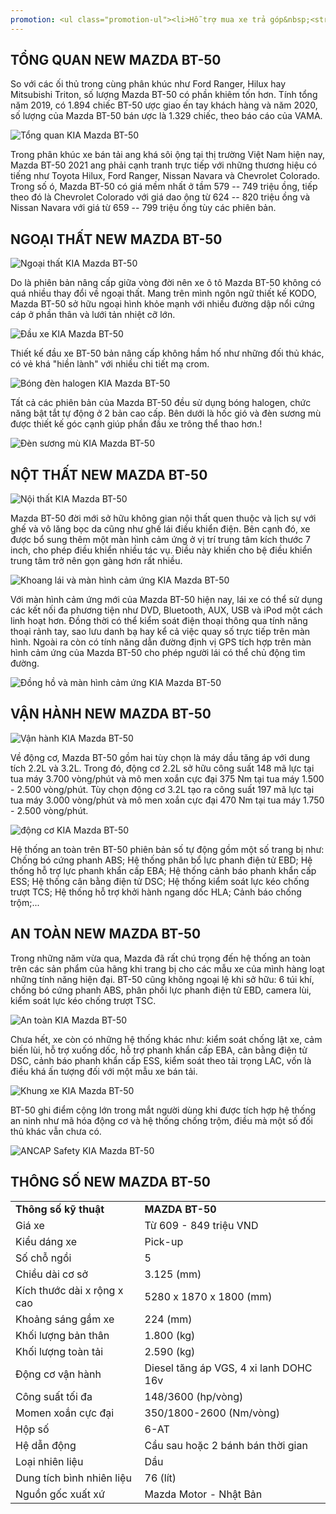 ```yaml
---
promotion: <ul class="promotion-ul"><li>Hỗ trợ mua xe trả góp&nbsp;<strong>đến 80%</strong></li><li><strong>Ưu đãi lên đến 50 triệu đồng</strong></li><li><span class="text-primary"><strong>Trả trước chỉ từ 116 triệu</strong></span> – nhận xe ngay!</li><li>Tặng kèm phụ kiện chính hãng<br>* Thảm lót sàn * Bạt trùm xe * Bệ bước chân * Tấm lót thùng sau</li><li>Nhập khẩu Nguyên chiếc từ <strong>Thái Lan</strong></li><li>(*) Áp dụng phiên bản và Đại lý theo quy định</li></ul>
---
```


## TỔNG QUAN NEW MAZDA BT-50

So với các ối thủ trong cùng phân khúc như Ford Ranger, Hilux hay Mitsubishi Triton, số lượng Mazda BT-50 có phần khiêm tốn hơn. Tính tổng năm 2019, có 1.894 chiếc BT-50 ược giao ến tay khách hàng và năm 2020, số lượng của Mazda BT-50 bán ược là 1.329 chiếc, theo báo cáo của VAMA.

<div class="post-img-wrapper">
<Image src="https://res.cloudinary.com/dfhheac8o/image/upload/v1693474995/mazda-bt-50-tong-quan_zwt1oj.jpg" alt="Tổng quan KIA Mazda BT-50" fill={true} />
</div>

Trong phân khúc xe bán tải ang khá sôi ộng tại thị trường Việt Nam hiện nay, Mazda BT-50 2021 ang phải cạnh tranh trực tiếp với những thương hiệu có tiếng như Toyota Hilux, Ford Ranger, Nissan Navara và Chevrolet Colorado. Trong số ó, Mazda BT-50 có giá mềm nhất ở tầm 579 -- 749 triệu ồng, tiếp theo đó là Chevrolet Colorado với giá dao ộng từ 624 -- 820 triệu ồng và Nissan Navara với giá từ 659 -- 799 triệu ồng tùy các phiên bản.

## NGOẠI THẤT NEW MAZDA BT-50

<div class="post-img-wrapper">
<Image src="https://res.cloudinary.com/dfhheac8o/image/upload/v1693474995/mazda-bt-50-ngoai-hanh_evaxur.jpg" alt="Ngoại thất KIA Mazda BT-50" fill={true} />
</div>

Do là phiên bản nâng cấp giữa vòng đời nên xe ô tô Mazda BT-50 không có quá nhiều thay đổi về ngoại thất. Mang trên mình ngôn ngữ thiết kế KODO, Mazda BT-50 sở hữu ngoại hình khỏe mạnh với nhiều đường dập nổi cứng cáp ở phần thân và lưới tản nhiệt cỡ lớn.

<div class="post-img-wrapper">
<Image src="https://res.cloudinary.com/dfhheac8o/image/upload/v1693474993/mazda-bt-50-luoi-tan-nhiet_hvznun.jpg" alt="Đầu xe KIA Mazda BT-50" fill={true} />
</div>

Thiết kế đầu xe BT-50 bản nâng cấp không hầm hố như những đối thủ khác, có vẻ khá "hiền lành" với nhiều chi tiết mạ crom.

<div class="post-img-wrapper">
<Image src="https://res.cloudinary.com/dfhheac8o/image/upload/v1693474994/mazda-bt-50-den-halogen_o6t66u.jpg" alt="Bóng đèn halogen KIA Mazda BT-50" fill={true} />
</div>

Tất cả các phiên bản của Mazda BT-50 đều sử dụng bóng halogen, chức năng bật tắt tự động ở 2 bản cao cấp. Bên dưới là hốc gió và đèn sương mù được thiết kế góc cạnh giúp phần đầu xe trông thể thao hơn.!

<div class="post-img-wrapper">
<Image src="https://res.cloudinary.com/dfhheac8o/image/upload/v1693474993/mazda-bt-50-den-suong-mu_wcaaoq.jpg" alt="Đèn sương mù KIA Mazda BT-50" fill={true} />
</div>

## NỘT THẤT NEW MAZDA BT-50

<div class="post-img-wrapper">
<Image src="https://res.cloudinary.com/dfhheac8o/image/upload/v1693474994/mazda-bt-50-noi-that_gikd4p.jpg" alt="Nội thất KIA Mazda BT-50" fill={true} />
</div>

Mazda BT-50 đời mới sở hữu không gian nội thất quen thuộc và lịch sự với ghế và vô lăng bọc da cũng như ghế lái điều khiển điện. Bên cạnh đó, xe được bổ sung thêm một màn hình cảm ứng ở vị trí trung tâm kích thước 7 inch, cho phép điều khiển nhiều tác vụ. Điều này khiến cho bệ điều khiển trung tâm trở nên gọn gàng hơn rất nhiều.

<div class="post-img-wrapper">
<Image src="https://res.cloudinary.com/dfhheac8o/image/upload/v1693474994/mazda-bt-50-khoang-lai_pqsbps.jpg" alt="Khoang lái và màn hình cảm ứng KIA Mazda BT-50" fill={true} />
</div>

Với màn hình cảm ứng mới của Mazda BT-50 hiện nay, lái xe có thể sử dụng các kết nối đa phương tiện như DVD, Bluetooth, AUX, USB và iPod một cách linh hoạt hơn. Đồng thời có thể kiểm soát điện thoại thông qua tính năng thoại rảnh tay, sao lưu danh bạ hay kể cả việc quay số trực tiếp trên màn hình. Ngoài ra còn có tính năng dẫn đường định vị GPS tích hợp trên màn hình cảm ứng của Mazda BT-50 cho phép người lái có thể chủ động tìm đường.

<div class="post-img-wrapper">
<Image src="https://res.cloudinary.com/dfhheac8o/image/upload/v1693474993/mazda-bt-50-dong-ho_kn0bnf.jpg" alt="Đồng hồ và màn hình cảm ứng KIA Mazda BT-50" fill={true} />
</div>

## VẬN HÀNH NEW MAZDA BT-50

<div class="post-img-wrapper">
<Image src="https://res.cloudinary.com/dfhheac8o/image/upload/v1693474993/mazda-bt-50-van-hanh_ywi6vg.jpg" alt="Vận hành KIA Mazda BT-50" fill={true} />
</div>

Về động cơ, Mazda BT-50 gồm hai tùy chọn là máy dầu tăng áp với dung tích 2.2L và 3.2L. Trong đó, động cơ 2.2L sở hữu công suất 148 mã lực tại tua máy 3.700 vòng/phút và mô men xoắn cực đại 375 Nm tại tua máy 1.500 - 2.500 vòng/phút. Tùy chọn động cơ 3.2L tạo ra công suất 197 mã lực tại tua máy 3.000 vòng/phút và mô men xoắn cực đại 470 Nm tại tua máy 1.750 - 2.500 vòng/phút.

<div class="post-img-wrapper">
<Image src="https://res.cloudinary.com/dfhheac8o/image/upload/v1693474993/mazda-bt-50-dong-co_guqtww.jpg" alt="động cơ KIA Mazda BT-50" fill={true} />
</div>

Hệ thống an toàn trên BT-50 phiên bản số tự động gồm một số trang bị như: Chống bó cứng phanh ABS; Hệ thống phân bổ lực phanh điện tử EBD; Hệ thống hỗ trợ lực phanh khẩn cấp EBA; Hệ thống cảnh báo phanh khẩn cấp ESS; Hệ thống cân bằng điện tử DSC; Hệ thống kiểm soát lực kéo chống trượt TCS; Hệ thống hỗ trợ khởi hành ngang dốc HLA; Cảnh báo chống trộm;...

## AN TOÀN NEW MAZDA BT-50

Trong những năm vừa qua, Mazda đã rất chú trọng đến hệ thống an toàn trên các sản phẩm của hãng khi trang bị cho các mẫu xe của mình hàng loạt những tính năng hiện đại. BT-50 cũng không ngoại lệ khi sở hữu: 6 túi khí, chống bó cứng phanh ABS, phân phối lực phanh điện tử EBD, camera lùi, kiểm soát lực kéo chống trượt TSC.

<div class="post-img-wrapper">
<Image src="https://res.cloudinary.com/dfhheac8o/image/upload/v1693474993/mazda-bt-50-he-thong-an-toan_qcvyae.jpg" alt="An toàn KIA Mazda BT-50" fill={true} />
</div>

Chưa hết, xe còn có những hệ thống khác như: kiểm soát chống lật xe, cảm biến lùi, hỗ trợ xuống dốc, hỗ trợ phanh khẩn cấp EBA, cân bằng điện tử DSC, cảnh báo phanh khẩn cấp ESS, kiểm soát theo tải trọng LAC, vốn là điều khá ấn tượng đối với một mẫu xe bán tải.

<div class="post-img-wrapper">
<Image src="https://res.cloudinary.com/dfhheac8o/image/upload/v1693474993/mazda-bt-50-khung-xe_qjpmk9.jpg" alt="Khung xe KIA Mazda BT-50" fill={true} />
</div>

BT-50 ghi điểm cộng lớn trong mắt người dùng khi được tích hợp hệ thống an ninh như mã hóa động cơ và hệ thống chống trộm, điều mà một số đối thủ khác vẫn chưa có.

<div class="post-img-wrapper">
<Image src="https://res.cloudinary.com/dfhheac8o/image/upload/v1693474993/mazda-bt-50-ancap-safety_fkj9rj.jpg" alt="ANCAP Safety KIA Mazda BT-50" fill={true} />
</div>

## THÔNG SỐ NEW MAZDA BT-50

<table>
<tbody>
<tr>
<td><strong>Thông số kỹ thuật</strong></td>
<td><strong>MAZDA BT-50</strong></td>
</tr>
<tr>
<td>Giá xe</td>
<td>Từ 609 - 849 triệu VND</td>
</tr>
<tr>
<td>Kiểu dáng xe</td>
<td>Pick-up</td>
</tr>
<tr>
<td>Số chỗ ngồi</td>
<td>5</td>
</tr>
<tr>
<td>Chiều dài cơ sở</td>
<td>3.125 (mm)</td>
</tr>
<tr>
<td>Kích thước dài x rộng x cao</td>
<td>5280 x 1870 x 1800 (mm)</td>
</tr>
<tr>
<td>Khoảng sáng gầm xe</td>
<td>224 (mm)</td>
</tr>
<tr>
<td>Khối lượng bản thân</td>
<td>1.800 (kg)</td>
</tr>
<tr>
<td>Khối lượng toàn tải</td>
<td>2.590 (kg)</td>
</tr>
<tr>
<td>Động cơ vận hành</td>
<td>Diesel tăng áp VGS, 4 xi lanh DOHC 16v</td>
</tr>
<tr>
<td>Công suất tối đa</td>
<td>148/3600 (hp/vòng)</td>
</tr>
<tr>
<td>Momen xoắn cực đại</td>
<td>350/1800-2600 (Nm/vòng)</td>
</tr>
<tr>
<td>Hộp số</td>
<td>6-AT</td>
</tr>
<tr>
<td>Hệ dẫn động</td>
<td>Cầu sau hoặc 2 bánh bán thời gian</td>
</tr>
<tr>
<td>Loại nhiên liệu</td>
<td>Dầu</td>
</tr>
<tr>
<td>Dung tích bình nhiên liệu</td>
<td>76 (lít)</td>
</tr>
<tr>
<td>Nguồn gốc xuất xứ</td>
<td>Mazda Motor - Nhật Bản</td>
</tr>
</tbody>
</table>
